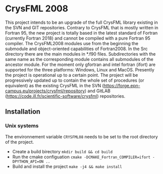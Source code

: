# CrysFML 2008

This project intends to be an upgrade of the full CrysFML library existing in 
the SVN and GIT repositories. Contrary to CrysFML that is mostly written in 
Fortran 95, the new project is totally based in the latest standard of Fortran 
(currently Fortran 2018) and cannot be compiled with a pure Fortran 95 compiler. 
The CrysFML2008 modules use from the beginning the submodule and object-oriented
capabilities of Fortran2008. In the Src directory there are the main modules in 
*.f90 files. Subdirectories with the same name as the corresponding module contains 
all submodules of the ancestor module. For the moment only gfortran and
intel fortran (ifort) are supported for the three platforms: Windows, Linux and 
MacOS. Presently the project is operational up to a certain point. The project will be 
progressively updated up to contain the whole set of procedures (or equivalent) 
as the existing CrysFML in the SVN (https://forge.epn-campus.eu/projects/crysfml/repository) 
and GitLAB (https://code.ill.fr/scientific-software/crysfml) repositories.

## Installation
### Unix systems
The environnement variable `CRYSFML08` needs to be set to the root directory of the project.
- Create a build birectory `mkdir build && cd build`
- Run the cmake configuation `cmake -DCMAKE_Fortran_COMPILER=ifort -DPYTHON_API=ON ..`
- Build and install the project `make -j4 && make install`


